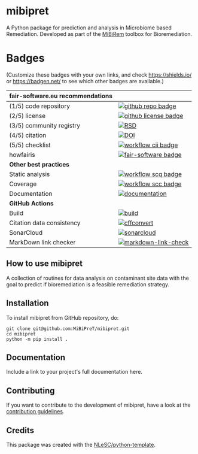 # mibipret

A Python package for prediction and analysis in Microbiome based Remediation. Developed as part of the [MiBiRem](https://www.mibirem.eu/) toolbox for Bioremediation.

# Badges

(Customize these badges with your own links, and check https://shields.io/ or https://badgen.net/ to see which other badges are available.)

| fair-software.eu recommendations | |
| :-- | :--  |
| (1/5) code repository              | [![github repo badge](https://img.shields.io/badge/github-repo-000.svg?logo=github&labelColor=gray&color=blue)](https://github.com/MiBiPreT/mibipret) |
| (2/5) license                      | [![github license badge](https://img.shields.io/github/license/MiBiPreT/mibipret)](https://github.com/MiBiPreT/mibipret) |
| (3/5) community registry           | [![RSD](https://img.shields.io/badge/rsd-mibipret-00a3e3.svg)](https://www.research-software.nl/software/mibipret) |
| (4/5) citation                     | [![DOI](https://zenodo.org/badge/DOI/10.5281/zenodo.10878799.svg)](https://doi.org/10.5281/zenodo.10878799) |
| (5/5) checklist                    | [![workflow cii badge](https://bestpractices.coreinfrastructure.org/projects/8711/badge)](https://bestpractices.coreinfrastructure.org/projects/8711) |
| howfairis                          | [![fair-software badge](https://img.shields.io/badge/fair--software.eu-%E2%97%8F%20%20%E2%97%8F%20%20%E2%97%8F%20%20%E2%97%8F%20%20%E2%97%8B-yellow)](https://fair-software.eu) |
| **Other best practices**           | &nbsp; |
| Static analysis                    | [![workflow scq badge](https://sonarcloud.io/api/project_badges/measure?project=MiBiPreT_MiBiPreT&metric=alert_status)](https://sonarcloud.io/dashboard?id=MiBiPreT_MiBiPreT) |
| Coverage                           | [![workflow scc badge](https://sonarcloud.io/api/project_badges/measure?project=MiBiPreT_MiBiPreT&metric=coverage)](https://sonarcloud.io/dashboard?id=MiBiPreT_MiBiPreT) |
| Documentation                      | [![documentation](https://github.com/MiBiPreT/mibipret/actions/workflows/documentation.yml/badge.svg)](https://mibipret.github.io/mibipret) |
| **GitHub Actions**                 | &nbsp; |
| Build                              | [![build](https://github.com/MiBiPreT/mibipret/actions/workflows/build.yml/badge.svg)](https://github.com/MiBiPreT/mibipret/actions/workflows/build.yml) |
| Citation data consistency          | [![cffconvert](https://github.com/MiBiPreT/mibipret/actions/workflows/cffconvert.yml/badge.svg)](https://github.com/MiBiPreT/mibipret/actions/workflows/cffconvert.yml) |
| SonarCloud                         | [![sonarcloud](https://github.com/MiBiPreT/mibipret/actions/workflows/sonarcloud.yml/badge.svg)](https://github.com/MiBiPreT/mibipret/actions/workflows/sonarcloud.yml) |
| MarkDown link checker              | [![markdown-link-check](https://github.com/MiBiPreT/mibipret/actions/workflows/markdown-link-check.yml/badge.svg)](https://github.com/MiBiPreT/mibipret/actions/workflows/markdown-link-check.yml) |

## How to use mibipret

A collection of routines for data analysis on contaminant site data with the goal to predict if bioremediation is a feasible remediation strategy.

## Installation

To install mibipret from GitHub repository, do:

```console
git clone git@github.com:MiBiPreT/mibipret.git
cd mibipret
python -m pip install .
```

## Documentation

Include a link to your project's full documentation here.

## Contributing

If you want to contribute to the development of mibipret,
have a look at the [contribution guidelines](CONTRIBUTING.md).

## Credits

This package was created with the [NLeSC/python-template](https://github.com/NLeSC/python-template).
